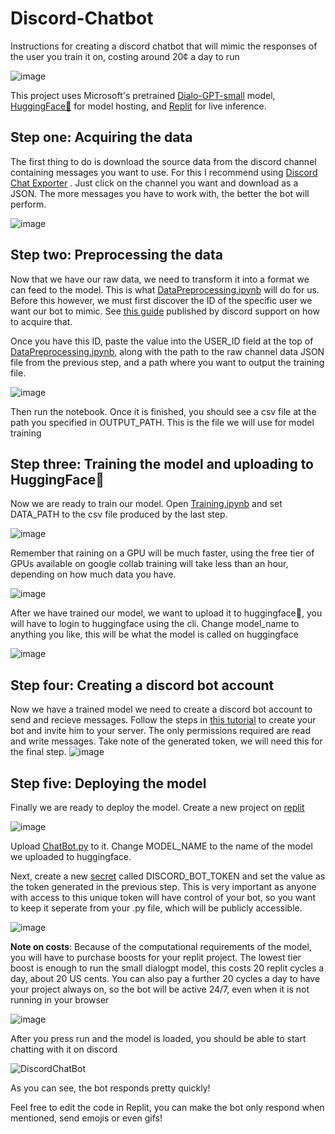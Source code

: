 
# Discord-Chatbot
Instructions for creating a discord chatbot that will mimic the responses of the user you train it on, costing around 20¢ a day to run

![image](https://github.com/Jb-2k/Discord-Chatbot/assets/91644188/e71972ec-cba9-4fd3-b8d3-d07d01e107e4)


This project uses Microsoft's pretrained [Dialo-GPT-small](https://www.microsoft.com/en-us/research/project/large-scale-pretraining-for-response-generation/) model, [HuggingFace🤗](https://huggingface.co/) for model hosting, and [Replit](https://replit.com/~) for live inference.


## Step one: Acquiring the data
The first thing to do is download the source data from the discord channel containing messages you want to use. For this I recommend using [Discord Chat Exporter](https://github.com/Tyrrrz/DiscordChatExporter) . Just click on the channel you want and download as a JSON. The more messages you have to work with, the better the bot will perform.

![image](https://github.com/Jb-2k/Discord-Chatbot/assets/91644188/fe23b0bb-3dfe-4621-a9e1-f97e6bd5c86e)

## Step two: Preprocessing the data
Now that we have our raw data, we need to transform it into a format we can feed to the model. This is what [DataPreprocessing.ipynb](https://github.com/Jb-2k/Discord-Chatbot/blob/dev/DataPreprocessing.ipynb) will do for us.
Before this however, we must first discover the ID of the specific user we want our bot to mimic. See [this guide](https://support.discord.com/hc/en-us/articles/206346498-Where-can-I-find-my-User-Server-Message-ID-) published by discord support on how to acquire that. 

Once you have this ID, paste the value into the USER_ID field at the top of [DataPreprocessing.ipynb](https://github.com/Jb-2k/Discord-Chatbot/blob/dev/DataPreprocessing.ipynb), along with the path to the raw channel data JSON file from the previous step, and a path where you want to output the training file.

![image](https://github.com/Jb-2k/Discord-Chatbot/assets/91644188/0d49d1b9-dbde-402b-aa8f-f44a84f28a64)


Then run the notebook. Once it is finished, you should see a csv file at the path you specified in OUTPUT_PATH. This is the file we will use for model training

## Step three: Training the model and uploading to HuggingFace🤗
Now we are ready to train our model. Open [Training.ipynb](https://github.com/Jb-2k/Discord-Chatbot/blob/dev/Training.ipynb) and set DATA_PATH to the csv file produced by the last step. 

![image](https://github.com/Jb-2k/Discord-Chatbot/assets/91644188/8e29659f-ae94-46a4-aaf3-bc791789f7f3)

Remember that raining on a GPU will be much faster, using the free tier of GPUs available on google collab training will take less than an hour, depending on how much data you have.

![image](https://github.com/Jb-2k/Discord-Chatbot/assets/91644188/1dc62539-e5e0-4fa6-8873-4c2811855042)

After we have trained our model, we want to upload it to huggingface🤗, you will have to login to huggingface using the cli. Change model_name to anything you like, this will be what the model is called on huggingface 

![image](https://github.com/Jb-2k/Discord-Chatbot/assets/91644188/9a627132-a373-4e0b-a056-85c393097301)



## Step four: Creating a discord bot account
Now we have a trained model we need to create a discord bot account to send and recieve messages. Follow the steps in [this tutorial](https://discordpy.readthedocs.io/en/stable/discord.html) to create your bot and invite him to your server. The only permissions required are read and write messages. Take note of the generated token, we will need this for the final step.
![image](https://github.com/Jb-2k/Discord-Chatbot/assets/91644188/1ac7b2cb-4d73-4712-86b3-c0b0a04f17a1)



## Step five: Deploying the model
Finally we are ready to deploy the model. Create a new project on [replit](https://replit.com/~)

![image](https://github.com/Jb-2k/Discord-Chatbot/assets/91644188/6b6ee5d3-0f43-41ed-b139-a0af40085b06)

Upload [ChatBot.py](https://github.com/Jb-2k/Discord-Chatbot/blob/dev/ChatBot.py) to it. Change MODEL_NAME to the name of the model we uploaded to huggingface.

Next, create a new [secret](https://docs.replit.com/programming-ide/workspace-features/secrets) called DISCORD_BOT_TOKEN and set the value as the token generated in the previous step. This is very important as anyone with access to this unique token will have control of your bot, so you want to keep it seperate from your .py file, which will be publicly accessible.

![image](https://github.com/Jb-2k/Discord-Chatbot/assets/91644188/d0a31e9c-1e7a-49b7-a225-3c722d2f69c8)


**Note on costs**: Because of the computational requirements of the model, you will have to purchase boosts for your replit project. The lowest tier boost is enough to run the small dialogpt model, this costs 20 replit cycles a day, about 20 US cents. You can also pay a further 20 cycles a day to have your project always on, so the bot will be active 24/7, even when it is not running in your browser

![image](https://github.com/Jb-2k/Discord-Chatbot/assets/91644188/a6104ba1-4ffd-4efd-8a3b-20b9ee37c555)

After you press run and the model is loaded, you should be able to start chatting with it on discord

![DiscordChatBot](https://github.com/Jb-2k/Discord-Chatbot/assets/91644188/c741c547-bb1d-437d-8d02-e5f0c3870e77)

As you can see, the bot responds pretty quickly!

Feel free to edit the code in Replit, you can make the bot only respond when mentioned, send emojis or even gifs!


